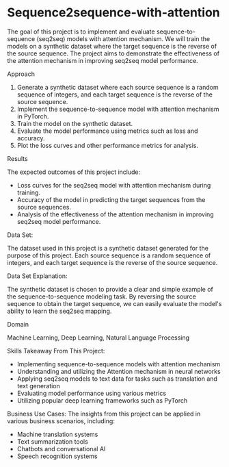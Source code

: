 # Sequence2sequence-with-attention
The goal of this project is to implement and evaluate sequence-to-sequence (seq2seq) models with attention mechanism. We will train the models on a synthetic dataset where the target sequence is the reverse of the source sequence. The project aims to demonstrate the effectiveness of the attention mechanism in improving seq2seq model performance.

Approach

1. Generate a synthetic dataset where each source sequence is a random sequence of integers, and each target sequence is the reverse of the source sequence.
2. Implement the sequence-to-sequence model with attention mechanism in PyTorch.
3. Train the model on the synthetic dataset.
4. Evaluate the model performance using metrics such as loss and accuracy.
5. Plot the loss curves and other performance metrics for analysis.

Results

The expected outcomes of this project include:
- Loss curves for the seq2seq model with attention mechanism during training.
- Accuracy of the model in predicting the target sequences from the source sequences.
- Analysis of the effectiveness of the attention mechanism in improving seq2seq model performance.

Data Set:

The dataset used in this project is a synthetic dataset generated for the purpose of this project. Each source sequence is a random sequence of integers, and each target sequence is the reverse of the source sequence.

Data Set Explanation:

The synthetic dataset is chosen to provide a clear and simple example of the sequence-to-sequence modeling task. By reversing the source sequence to obtain the target sequence, we can easily evaluate the model's ability to learn the seq2seq mapping.

Domain

Machine Learning, Deep Learning, Natural Language Processing

Skills Takeaway From This Project:

- Implementing sequence-to-sequence models with attention mechanism
- Understanding and utilizing the Attention mechanism in neural networks
- Applying seq2seq models to text data for tasks such as translation and text generation
- Evaluating model performance using various metrics
- Utilizing popular deep learning frameworks such as PyTorch

Business Use Cases:
The insights from this project can be applied in various business scenarios, including:
- Machine translation systems
- Text summarization tools
- Chatbots and conversational AI
- Speech recognition systems

